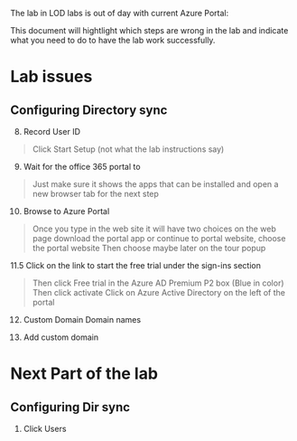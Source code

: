 The lab in LOD labs is out of day with current Azure Portal:

This document will hightlight which steps are wrong in the lab and indicate what you need to do to have the lab work successfully.

# Lab issues

Configuring Directory sync
------------------------

8. Record User ID

>Click Start Setup (not what the lab instructions say)

9. Wait for the office 365 portal to 

>Just make sure it shows the apps that can be installed and open a new browser tab for the next step

10. Browse to Azure Portal

>Once you type in the web site it will have two choices on the web page 
>download the portal app or continue to portal website, choose the portal website
>Then choose maybe later on the tour popup

11.5 Click on the link to start the free trial under the sign-ins section

>Then click Free trial in the Azure AD Premium P2 box (Blue in color)
>Then click activate
>Click on Azure Active Directory on the left of the portal

12. Custom Domain Domain names

13. Add custom domain

# Next Part of the lab 

Configuring Dir sync
--------------------

1. Click Users

